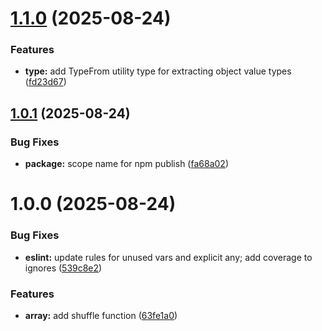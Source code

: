 # [1.1.0](https://github.com/DanielGabbay/typescript-toolkit/compare/v1.0.1...v1.1.0) (2025-08-24)


### Features

* **type:** add TypeFrom utility type for extracting object value types ([fd23d67](https://github.com/DanielGabbay/typescript-toolkit/commit/fd23d674382bee2bc097fc8f5a418722ce4992b2))

## [1.0.1](https://github.com/DanielGabbay/typescript-toolkit/compare/v1.0.0...v1.0.1) (2025-08-24)


### Bug Fixes

* **package:** scope name for npm publish ([fa68a02](https://github.com/DanielGabbay/typescript-toolkit/commit/fa68a02beb9594fd34ef86a682c713739bdf6130))

# 1.0.0 (2025-08-24)


### Bug Fixes

* **eslint:** update rules for unused vars and explicit any; add coverage to ignores ([539c8e2](https://github.com/DanielGabbay/typescript-toolkit/commit/539c8e221f5a71c6b78053b21d27d3aea85bcfb7))


### Features

* **array:** add shuffle function ([63fe1a0](https://github.com/DanielGabbay/typescript-toolkit/commit/63fe1a05fca28ca92e4e08be16276beb85349234))
